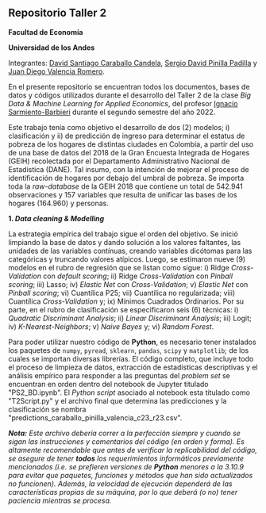 ## Repositorio Taller 2

**Facultad de Economía**

**Universidad de los Andes**

Integrantes: [David Santiago Caraballo Candela](https://github.com/scaraballoc), [Sergio David Pinilla Padilla](https://github.com/sdpinilla18) y [Juan Diego Valencia Romero](https://github.com/judval).

En el presente repositorio se encuentran todos los documentos, bases de datos y códigos utilizados durante el desarrollo del Taller 2 de la clase *Big Data & Machine Learning for Applied Economics*, del profesor [Ignacio Sarmiento-Barbieri](https://ignaciomsarmiento.github.io/igaciomsarmiento) durante el segundo semestre del año 2022.

Este trabajo tenía como objetivo el desarrollo de dos (2) modelos; i) clasificación y ii) de predicción de ingreso para determinar el estatus de pobreza de los hogares de distintas ciudades en Colombia, a partir del uso de una base de datos del 2018 de la Gran Encuesta Integrada de Hogares (GEIH) recolectada por el Departamento Administrativo Nacional de Estadistica (DANE). Tal insumo, con la intención de mejorar el proceso de identificación de hogares por debajo del umbral de pobreza. Se importa toda la *raw-database* de la GEIH 2018 que contiene un total de 542.941 observaciones y 157 variables que resulta de unificar las bases de los hogares (164.960) y personas.

**1. *Data cleaning & Modelling***

La estrategia empírica del trabajo sigue el orden del objetivo. Se inició limpiando la base de datos y dando solución a los valores faltantes, las unidades de las variables contínuas, creando variables dicótomas para las categóricas y truncando valores atípicos. Luego, se estimaron nueve (9) modelos en el rubro de regresión que se listan como sigue: i) Ridge *Cross-Validation* con *default scoring*; ii) Ridge *Cross-Validation* con *Pinball scoring*; iii) Lasso; iv) *Elastic Net* con *Cross-Validation*; v) *Elastic Net* con *Pinball scoring*; vi) Cuantílica P25; vii) Cuantílica no regularizada; viii) Cuantílica *Cross-Validation* y; ix) Mínimos Cuadrados Ordinarios. Por su parte, en el rubro de clasificación se especificaron seis (6) técnicas: i) *Quadratic Discriminant Analysis*; ii) *Linear Discriminant Analysis*; iii) Logit; iv) *K-Nearest-Neighbors*; v) *Naive Bayes* y; vi) *Random Forest*.

Para poder utilizar nuestro código de **Python**, es necesario tener instalados los paquetes de `numpy`, `pyread`, `sklearn`, `pandas`, `scipy` y `matplotlib`; de los cuales se importan diversas librerías. El código completo, que incluye todo el proceso de limpieza de datos, extracción de estadísticas descriptivas y el análisis empírico para responder a las preguntas del *problem set* se encuentran en orden dentro del notebook de Jupyter titulado "PS2_BD.ipynb". El *Python script* asociado al notebook esta titulado como "T2Script.py" y el archivo final que determina las predicciones y la clasificación se nombra "predictions_caraballo_pinilla_valencia_c23_r23.csv".

***Nota:*** *Este archivo debería correr a la perfección siempre y cuando se sigan las instrucciones y comentarios del código (en orden y forma). Es altamente recomendable que antes de verificar la replicabilidad del código, se asegure de tener **todos** los requerimientos informáticos previamente mencionados (i.e. se prefieren versiones de **Python** menores a la 3.10.9 para evitar que paquetes, funciones y métodos que han sido actualizados no funcionen). Además, la velocidad de ejecución dependerá de las características propias de su máquina, por lo que deberá (o no) tener paciencia mientras se procesa.*
